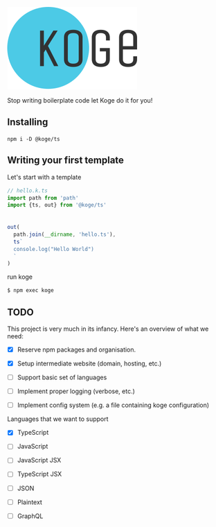 
![Koge](docs/assets/logo.svg)

Stop writing boilerplate code let Koge do it for you!

## Installing

```
npm i -D @koge/ts
```

## Writing your first template

Let's start with a template

```typescript
// hello.k.ts
import path from 'path'
import {ts, out} from '@koge/ts'


out(
  path.join(__dirname, 'hello.ts'),
  ts`
  console.log("Hello World")
  `
)
```

run koge 

```sh
$ npm exec koge
```


## TODO

This project is very much in its infancy. Here's an overview of what we need:

- [x] Reserve npm packages and organisation.
- [x] Setup intermediate website (domain, hosting, etc.)
- [ ] Support basic set of languages 
- [ ] Implement proper logging (verbose, etc.) 
- [ ] Implement config system (e.g. a file containing koge configuration)


Languages that we want to support

- [x] TypeScript
- [ ] JavaScript
- [ ] JavaScript JSX
- [ ] TypeScript JSX
- [ ] JSON
- [ ] Plaintext
- [ ] GraphQL


